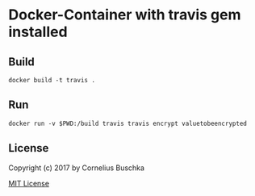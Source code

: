 # Docker-Container with travis gem installed

## Build

```
docker build -t travis .
```

## Run

```
docker run -v $PWD:/build travis travis encrypt valuetobeencrypted
```

## License
Copyright (c) 2017 by Cornelius Buschka

[MIT License](license)
